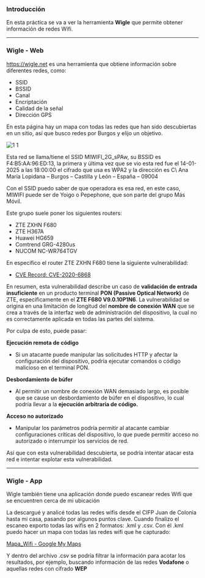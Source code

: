### Introducción

En esta práctica se va a ver la herramienta **Wigle** que permite obtener información de redes Wifi.


---
### Wigle - Web

https://wigle.net es una herramienta que obtiene información sobre diferentes redes, como:

- SSID
- BSSID
- Canal
- Encriptación
- Calidad de la señal
- Dirección GPS

En esta página hay un mapa con todas las redes que han sido descubiertas en un sitio, así que busco redes por Burgos y elijo un objetivo.

![1 1](https://github.com/user-attachments/assets/478e3caa-ee6c-4c4e-b3c9-595ca4574508)


Esta red se llama/tiene el SSID MIWIFI_2G_sPAw, su BSSID es F4:B5:AA:96:ED:13, la primera y última vez que se vio esta red fue el 14-01-2025 a las 18:00:00 el cifrado que usa es WPA2 y la dirección es C\ Ana María Lopidana – Burgos – Castilla y León – España – 09004

Con el SSID puedo saber de que operadora es esa red, en este caso, MIWIFI puede ser de Yoigo o Pepephone, que son parte del grupo Más Móvil. 

Este grupo suele poner los siguientes routers:

- ZTE ZXHN F680
- ZTE H367A
- Huawei HG659
- Comtrend GRG-4280us
- NUCOM NC-WR764TGV

En específico el router ZTE ZXHN F680 tiene la siguiente vulnerabilidad:

- [CVE Record: CVE-2020-6868](https://www.cve.org/CVERecord?id=CVE-2020-6868)

En resumen, esta vulnerabilidad describe un caso de **validación de entrada insuficiente** en un producto terminal **PON (Passive Optical Network)** de ZTE, específicamente en el **ZTE F680 V9.0.10P1N6**. La vulnerabilidad se origina en una limitación de longitud del **nombre de conexión WAN** que se crea a través de la interfaz web de administración del dispositivo, la cual no es correctamente aplicada en todas las partes del sistema.

Por culpa de esto, puede pasar:

**Ejecución remota de código**
- Si un atacante puede manipular las solicitudes HTTP y afectar la configuración del dispositivo, podría ejecutar comandos o código malicioso en el terminal PON.

**Desbordamiento de búfer**
- Al permitir un nombre de conexión WAN demasiado largo, es posible que se cause un desbordamiento de búfer en el dispositivo, lo cual podría llevar a la **ejecución arbitraria de código.**

**Acceso no autorizado**
- Manipular los parámetros podría permitir al atacante cambiar configuraciones críticas del dispositivo, lo que puede permitir acceso no autorizado o interrumpir los servicios de red.

Así que con esta vulnerabilidad descubierta, se podría intentar atacar esta red e intentar explotar esta vulnerabilidad.


---

### Wigle - App

Wigle también tiene una aplicación donde puedo escanear redes Wifi que se encuentren cerca de mi ubicación

La descargué y analicé todas las redes wifis desde el CIFP Juan de Colonia hasta mi casa, pasando por algunos puntos clave. 
Cuando finalizo el escaneo exporto todas las wifis en 2 formatos: .kml y .csv.
Con él .kml puedo hacer un mapa con todas las redes wifi que he capturado:

[Mapa_Wifi - Google My Maps](https://www.google.com/maps/d/viewer?mid=1BMZwYaM2N8IunGlRz4eJTABa1AGQb_8&ll=42.34882718250293%2C-3.6897225000000144&z=15)


Y dentro del archivo .csv se podría filtrar la información para acotar los resultados, por ejemplo, buscando información de las redes **Vodafone** o aquellas redes con cifrado **WEP**


